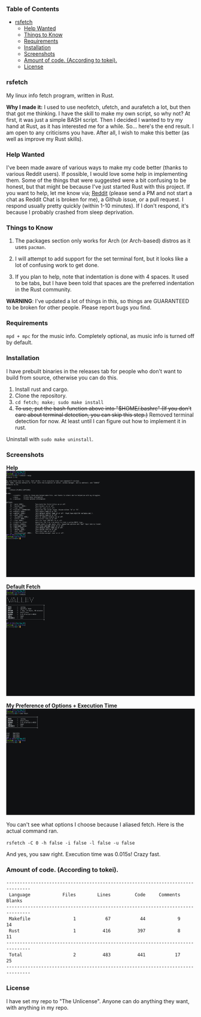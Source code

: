 ### Table of Contents

* [rsfetch](#rsfetch)
	* [Help Wanted](#help-wanted)
	* [Things to Know](#things-to-know)
	* [Requirements](#requirements)
	* [Installation](#installation)
	* [Screenshots](#screenshots)
	* [Amount of code. (According to tokei).](#amount-of-code-according-to-tokei)
    * [License](#license)

### rsfetch

My linux info fetch program, written in Rust.

**Why I made it:** I used to use neofetch, ufetch, and 
aurafetch a lot, but then that got me thinking. I have the skill to make
 my own script, so why not? At first, it was just a simple BASH script. 
Then I decided I wanted to try my hand at Rust, as it has interested me 
for a while. So... here's the end result. I am open to any criticisms 
you have. After all, I wish to make this better (as well as improve my 
Rust skills).

### Help Wanted

I've been made aware of various ways to make my code better (thanks to various Reddit users). If possible, I would love some help in implementing them. Some of the things that were suggested were a bit confusing to be honest, but that might be because I've just started Rust with this project. If you want to help, let me know via; [Reddit](https://www.reddit.com/user/Valley6660) (please send a PM and not start a chat as Reddit Chat is broken for me), a Github issue, or a pull request. I respond usually pretty quickly (within 1-10 minutes). If I don't respond, it's because I probably crashed from sleep deprivation.

### Things to Know

1. The packages section only works for Arch (or Arch-based) distros as it uses `pacman`.

2. I will attempt to add support for the set terminal font, but it looks like a lot of confusing work to get done.

3. If you plan to help, note that indentation is done with 4 spaces. It used to be tabs, but I have been told that spaces are the preferred indentation in the Rust community.

**WARNING**: I've updated a lot of things in this, so things are GUARANTEED to be broken for other people. Please report bugs you find.

### Requirements
`mpd + mpc` for the music info. Completely optional, as music info is turned off by default.

### Installation
I have prebuilt binaries in the releases tab for people who don't want to build from source, otherwise you can do this.

1. Install rust and cargo.
2. Clone the repository.
3. `cd fetch; make; sudo make install`
4. ~~To use, put the bash function above into "$HOME/.bashrc" (If you don't care about terminal detection, you can skip this step.)~~ Removed terminal detection for now. At least until I can figure out how to implement it in rust.

Uninstall with `sudo make uninstall`.

### Screenshots

**Help**
![Help](Screenshots/help.png?raw=true "Help")

**Default Fetch**
![Default](Screenshots/default.png?raw=true "Default")

**My Preference of Options + Execution Time**
![Default](Screenshots/preference.png?raw=true "Default")

You can't see what options I choose because I aliased fetch. Here is the actual command ran.

`rsfetch -C 0 -h false -i false -l false -u false`

And yes, you saw right. Execution time was 0.015s! Crazy fast.

### Amount of code. (According to tokei).

```
-------------------------------------------------------------------------------
 Language            Files        Lines         Code     Comments       Blanks
-------------------------------------------------------------------------------
 Makefile                1           67           44            9           14
 Rust                    1          416          397            8           11
-------------------------------------------------------------------------------
 Total                   2          483          441           17           25
-------------------------------------------------------------------------------
```

### License

I have set my repo to "The Unlicense". Anyone can do anything they want, with anything in my repo.
